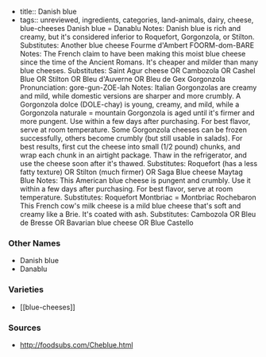 - title:: Danish blue
- tags:: unreviewed, ingredients, categories, land-animals, dairy, cheese, blue-cheeses
Danish blue = Danablu Notes: Danish blue is rich and creamy, but it's considered inferior to Roquefort, Gorgonzola, or Stilton. Substitutes: Another blue cheese Fourme d'Ambert FOORM-dom-BARE Notes: The French claim to have been making this moist blue cheese since the time of the Ancient Romans. It's cheaper and milder than many blue cheeses. Substitutes: Saint Agur cheese OR Cambozola OR Cashel Blue OR Stilton OR Bleu d'Auverne OR Bleu de Gex Gorgonzola Pronunciation: gore-gun-ZOE-lah Notes: Italian Gorgonzolas are creamy and mild, while domestic versions are sharper and more crumbly. A Gorgonzola dolce (DOLE-chay) is young, creamy, and mild, while a Gorgonzola naturale = mountain Gorgonzola is aged until it's firmer and more pungent. Use within a few days after purchasing. For best flavor, serve at room temperature. Some Gorgonzola cheeses can be frozen successfully, others become crumbly (but still usable in salads). For best results, first cut the cheese into small (1/2 pound) chunks, and wrap each chunk in an airtight package. Thaw in the refrigerator, and use the cheese soon after it's thawed. Substitutes: Roquefort (has a less fatty texture) OR Stilton (much firmer) OR Saga Blue cheese Maytag Blue Notes: This American blue cheese is pungent and crumbly. Use it within a few days after purchasing. For best flavor, serve at room temperature. Substitutes: Roquefort Montbriac = Montbriac Rochebaron This French cow's milk cheese is a mild blue cheese that's soft and creamy like a Brie. It's coated with ash. Substitutes: Cambozola OR Bleu de Bresse OR Bavarian blue cheese OR Blue Castello

### Other Names

* Danish blue
* Danablu

### Varieties

* [[blue-cheeses]]

### Sources
* http://foodsubs.com/Cheblue.html
